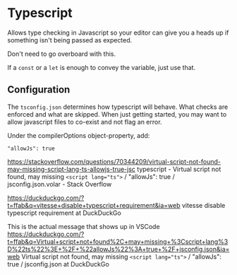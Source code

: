 # Typescript

Allows type checking in Javascript so your editor can give you a heads up if something isn't being passed as expected. 

Don't need to go overboard with this.

If a `const` or a `let` is enough to convey the variable, just use that. 

## Configuration

The `tsconfig.json` determines how typescript will behave. What checks are enforced and what are skipped. When just getting started, you may want to allow javascript files to co-exist and not flag an error. 

Under the compilerOptions object-property, add:

```
"allowJs": true
```

https://stackoverflow.com/questions/70344209/virtual-script-not-found-may-missing-script-lang-ts-allowjs-true-jsc
typescript - Virtual script not found, may missing `<script lang="ts">` / "allowJs": true / jsconfig.json.volar - Stack Overflow


https://duckduckgo.com/?t=ffab&q=vitesse+disable+typescript+requirement&ia=web
vitesse disable typescript requirement at DuckDuckGo

This is the actual message that shows up in VSCode
https://duckduckgo.com/?t=ffab&q=Virtual+script+not+found%2C+may+missing+%3Cscript+lang%3D%22ts%22%3E+%2F+%22allowJs%22%3A+true+%2F+jsconfig.json&ia=web
Virtual script not found, may missing `<script lang="ts">` / "allowJs": true / jsconfig.json at DuckDuckGo
